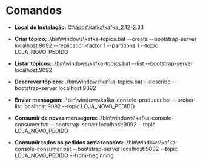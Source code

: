 # Comandos

- **Local de Instalação:** C:\apps\kafka\kafka_2.12-2.3.1

- **Criar tópico:** .\bin\windows\kafka-topics.bat --create --bootstrap-server localhost:9092 --replication-factor 1 --partitions 1 --topic LOJA_NOVO_PEDIDO

- **Listar tópicos:** .\bin\windows\kafka-topics.bat --list --bootstrap-server localhost:9092

- **Descrever tópicos:** .\bin\windows\kafka-topics.bat --describe --bootstrap-server localhost:9092

- **Enviar mensagem:** .\bin\windows\kafka-console-producer.bat --broker-list localhost:9092 --topic LOJA_NOVO_PEDIDO

- **Consumir de novas mensagens:** .\bin\windows\kafka-console-consumer.bat --bootstrap-server localhost:9092 --topic LOJA_NOVO_PEDIDO

- **Consumir todos os pedidos armazenados:** .\bin\windows\kafka-console-consumer.bat --bootstrap-server localhost:9092 --topic LOJA_NOVO_PEDIDO --from-beginning
